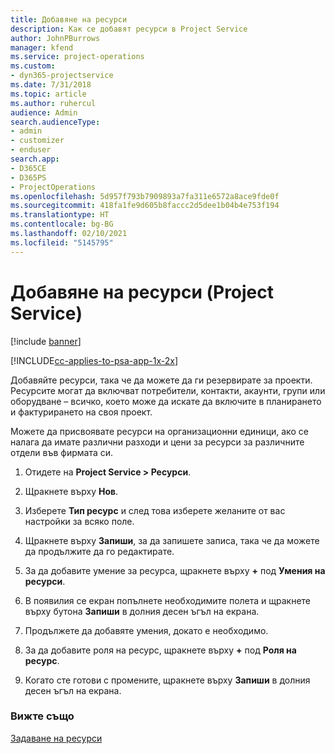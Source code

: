 ```yaml
---
title: Добавяне на ресурси
description: Как се добавят ресурси в Project Service
author: JohnPBurrows
manager: kfend
ms.service: project-operations
ms.custom:
- dyn365-projectservice
ms.date: 7/31/2018
ms.topic: article
ms.author: ruhercul
audience: Admin
search.audienceType:
- admin
- customizer
- enduser
search.app:
- D365CE
- D365PS
- ProjectOperations
ms.openlocfilehash: 5d957f793b7909893a7fa311e6572a8ace9fde0f
ms.sourcegitcommit: 418fa1fe9d605b8faccc2d5dee1b04b4e753f194
ms.translationtype: HT
ms.contentlocale: bg-BG
ms.lasthandoff: 02/10/2021
ms.locfileid: "5145795"
---
```

# <a name="add-resources-project-service"></a>Добавяне на ресурси (Project Service)

[!include [banner](../includes/psa-now-project-operations.md)]

[!INCLUDE[cc-applies-to-psa-app-1x-2x](../includes/cc-applies-to-psa-app-1x-2x.md)]

Добавяйте ресурси, така че да можете да ги резервирате за проекти. Ресурсите могат да включват потребители, контакти, акаунти, групи или оборудване – всичко, което може да искате да включите в планирането и фактурирането на своя проект.  
  
Можете да присвоявате ресурси на организационни единици, ако се налага да имате различни разходи и цени за ресурси за различните отдели във фирмата си.  
  
1.  Отидете на **Project Service > Ресурси**.  
  
2.  Щракнете върху **Нов**.  
  
3.  Изберете **Тип ресурс** и след това изберете желаните от вас настройки за всяко поле.  
  
4.  Щракнете върху **Запиши**, за да запишете записа, така че да можете да продължите да го редактирате.  
  
5.  За да добавите умение за ресурса, щракнете върху **+** под **Умения на ресурси**.  
  
6.  В появилия се екран попълнете необходимите полета и щракнете върху бутона **Запиши** в долния десен ъгъл на екрана.  
  
7.  Продължете да добавяте умения, докато е необходимо.  
  
8.  За да добавите роля на ресурс, щракнете върху **+** под **Роля на ресурс**.  
  
9. Когато сте готови с промените, щракнете върху **Запиши** в долния десен ъгъл на екрана.  
  
### <a name="see-also"></a>Вижте също  
 [Задаване на ресурси](../psa/set-up-resources.md)

